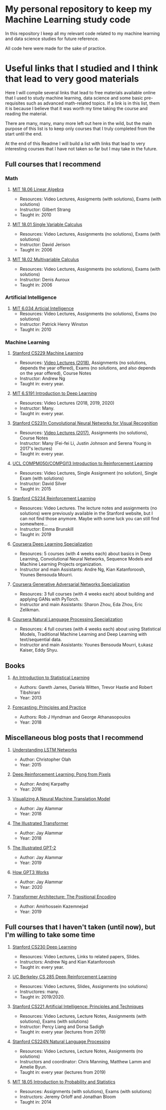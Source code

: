 # My personal repository to keep my Machine Learning study code
In this repository I keep all my relevant code related to my machine learning and data science studies for future reference.

All code here were made for the sake of practice.

# Useful links that I studied and I think that lead to very good materials
Here I will compile several links that lead to free materials available online that I used to study machine learning, data science and some basic pre-requisites such as advanced math-related topics. If a link is in this list, them it is because I believe that it was worth my time taking the course and reading the material.

There are many, many, many more left out here in the wild, but the main purpose of this list is to keep only courses that I truly completed from the start until the end.

At the end of this Readme I will build a list with links that lead to very interesting courses that I have not taken so far but I may take in the future.

## Full courses that I recommend

### Math
1. [MIT 18.06 Linear Algebra](https://ocw.mit.edu/courses/mathematics/18-06-linear-algebra-spring-2010/index.htm)
	- Resources: Video Lectures, Assigments (with solutions), Exams (with solutions)
	- Instructor: Gilbert Strang
	- Taught in: 2010

2. [MIT 18.01 Single Variable Calculus](https://ocw.mit.edu/courses/mathematics/18-01-single-variable-calculus-fall-2006/)
	- Resources: Video Lectures, Assignments (no solutions), Exams (with solutions)
	- Instructor: David Jerison
	- Taught in: 2006

3. [MIT 18.02 Multivariable Calculus](https://ocw.mit.edu/courses/mathematics/18-02-multivariable-calculus-fall-2007/)
	- Resources: Video Lectures, Assignments (no solutions), Exams (with solutions)
	- Instructor: Denis Auroux
	- Taught in: 2006

### Artificial Intelligence
1. [MIT 6.034 Articial Intelligence](https://ocw.mit.edu/courses/electrical-engineering-and-computer-science/6-034-artificial-intelligence-fall-2010/)
	- Resources: Video Lectures, Assignments (no solutions), Exams (no solutions)
	- Instructor: Patrick Henry Winston
	- Taught in: 2010


### Machine Learning
1. [Stanford CS229 Machine Learning](http://cs229.stanford.edu/)
	- Resources: [Video Lectures (2018)](https://www.youtube.com/playlist?list=PLoROMvodv4rMiGQp3WXShtMGgzqpfVfbU), Assignments (no solutions, depends the year offered), Exams (no solutions, and also depends on the year offered), Course Notes
	- Instructor: Andrew Ng
	- Taught in: every year.

2. [MIT 6.S191 Introduction to Deep Learning](https://www.youtube.com/playlist?list=PLtBw6njQRU-rwp5__7C0oIVt26ZgjG9NI)
	- Resources: Video Lectures (2018, 2019, 2020)
	- Instructor: Many.
	- Taught in: every year.

3. [Stanford CS231n Convolutional Neural Networks for Visual Recognition](http://cs231n.stanford.edu/)
	- Resources: [Video Lectures (2017)](https://www.youtube.com/playlist?list=PL3FW7Lu3i5JvHM8ljYj-zLfQRF3EO8sYv), Assignments (no solutions), Course Notes
	- Instructor: Many (Fei-fei Li, Justin Johnson and Serena Young in 2017's lectures)
	- Taught in: every year.

4. [UCL COMPM050/COMPGI13 Introduction to Reinforcement Learning](https://www.davidsilver.uk/teaching/)
	- Resources: Video Lectures, Single Assignment (no solution), Single Exam (with solutions)
	- Instructor: David Silver
	- Taught in: 2015

5. [Stanford CS234 Reinforcement Learning](https://www.youtube.com/playlist?list=PLoROMvodv4rOSOPzutgyCTapiGlY2Nd8u)
	- Resources: Video Lectures. The lecture notes and assignments (no solutions) were previously available in the Stanford website, but I can not find those anymore. Maybe with some luck you can still find somewhere...
	- Instructor: Emma Brunskill
	- Taught in: 2019

6. [Coursera Deep Learning Specialization](https://www.coursera.org/learn/neural-networks-deep-learning/home/info)
	- Resources: 5 courses (with 4 weeks each) about basics in Deep Learning, Convolutional Neural Networks, Sequence Models and Machine Learning Projects organization.
	- Instructor and main Assistants: Andre Ng, Kian Katanforoosh, Younes Bensouda Mourri.

7. [Coursera Generative Adversarial Networks Specialization](https://www.coursera.org/learn/build-basic-generative-adversarial-networks-gans/home/info)
	- Resources: 3 full courses (with 4 weeks each) about building and applying GANs with PyTorch.
	- Instructor and main Assistants: Sharon Zhou, Eda Zhou, Eric Zelikman.

8. [Coursera Natural Language Processing Specialization](https://www.coursera.org/learn/attention-models-in-nlp/home/info)
	- Resources: 4 full courses (with 4 weeks each) about using Statistical Models, Traditional Machine Learning and Deep Learning with text/sequential data.
	- Instructor and main Assistants: Younes Bensouda Mourri, Łukasz Kaiser, Eddy Shyu.


## Books
1. [An Introduction to Statistical Learning](http://www.ime.unicamp.br/~dias/Intoduction%20to%20Statistical%20Learning.pdf)
	- Authors: Gareth James, Daniela Witten, Trevor Hastie and Robert Tibshirani
	- Year: 2013

2. [Forecasting: Principles and Practice](https://otexts.com/fpp2/)
	- Authors: Rob J Hyndman and George Athanasopoulos
	- Year: 2018


## Miscellaneous blog posts that I recommend
1. [Understanding LSTM Networks](http://colah.github.io/posts/2015-08-Understanding-LSTMs/)
	- Author: Christopher Olah
	- Year: 2015

2. [Deep Reinforcement Learning: Pong from Pixels](http://karpathy.github.io/2016/05/31/rl/)
	- Author: Andrej Karpathy
	- Year: 2016

3. [Visualizing A Neural Machine Translation Model](https://jalammar.github.io/visualizing-neural-machine-translation-mechanics-of-seq2seq-models-with-attention/)
	- Author: Jay Alammar
	- Year: 2018

4. [The Illustrated Transformer](http://jalammar.github.io/illustrated-transformer/)
	- Author: Jay Alammar
	- Year: 2018

5. [The Illustrated GPT-2](http://jalammar.github.io/illustrated-gpt2/)
	- Author: Jay Alammar
	- Year: 2019

6. [How GPT3 Works](http://jalammar.github.io/how-gpt3-works-visualizations-animations/)
	- Author: Jay Alammar
	- Year: 2020

7. [Transformer Architecture: The Positional Encoding](https://kazemnejad.com/blog/transformer_architecture_positional_encoding/)
	- Author: Amirhossein Kazemnejad
	- Year: 2019


## Full courses that I haven't taken (until now), but I'm willing to take some time
1. [Stanford CS230 Deep Learning](https://cs230.stanford.edu/)
	- Resources: Video Lectures, Links to related papers, Slides.
	- Instructors: Andrew Ng and Kian Katanforoosh
	- Taught in: every year.

2. [UC Berkeley CS 285 Deep Reinforcement Learning](http://rail.eecs.berkeley.edu/deeprlcourse/)
	- Resources: Video Lectures, Slides, Assignments (no solutions)
	- Instructores: many.
	- Taught in: 2019/2020.

3. [Stanford CS221 Artificial Intelligence: Principles and Techniques](https://stanford-cs221.github.io/autumn2019/#schedule)
	- Resources: Video Lectures, Lecture Notes, Assignments (with solutions), Exams (with solutions)
	- Instructor: Percy Liang and Dorsa Sadigh
	- Taught in: every year (lectures from 2019)

4. [Stanford CS224N Natural Language Processing](http://web.stanford.edu/class/cs224n/index.html#schedule)
	- Resources: Video Lectures, Lecture Notes, Assignments (no solutions)
	- Instructors and coordinator: Chris Manning, Matthew Lamm and Amelie Byun.
	- Taught in: every year (lectures from 2019)

5. [MIT 18.05 Introduction to Probability and Statistics](https://ocw.mit.edu/courses/mathematics/18-05-introduction-to-probability-and-statistics-spring-2014/)
	- Resources: Assignments (with solutions), Exams (with solutions)
	- Instructors: Jeremy Orloff and Jonathan Bloom
	- Taught in: 2014
